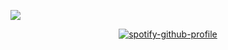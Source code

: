 ![](https://komarev.com/ghpvc/?username=spilledgutss&color=660000&label=lovebirds)           
<div align="center">
  
[![spotify-github-profile](https://spotify-github-profile.kittinanx.com/api/view?uid=31vjhmmzegptfievkkwkyelqilkq&cover_image=true&theme=natemoo-re&show_offline=true&background_color=000000&interchange=false&bar_color=660000&bar_color_cover=false)](https://spotify-github-profile.kittinanx.com/api/view?uid=31vjhmmzegptfievkkwkyelqilkq&redirect=true)
